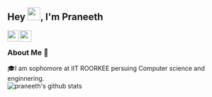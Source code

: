  ## Hey <img src="https://github.com/TheDudeThatCode/TheDudeThatCode/blob/master/Assets/Hi.gif" width="29px">, I'm Praneeth

<a href="https://www.linkedin.com/in/venkat-praneeth-reddy-46ab6a1ba/ "><img align="left" width="25px" src="https://cdn.jsdelivr.net/npm/simple-icons@v3/icons/linkedin.svg"  /></a>
<a href="mailto:bvpraneeth6116@gmail.com.com">
  <img align="left" width="26px" src="https://cdn.jsdelivr.net/npm/simple-icons@v3/icons/gmail.svg" /></a>
  <br />
### About Me 🚀
🎓I am sophomore at IIT ROORKEE persuing Computer science and enginnering.
<br />
![praneeth's github stats](https://github-readme-stats.vercel.app/api?username=praneeth6116&show_icons=true&hide_border=true)

